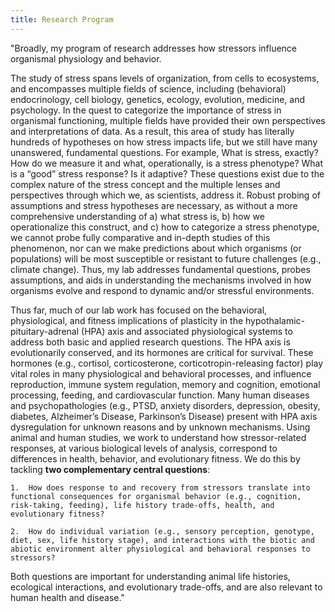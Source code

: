 ```yaml
---
title: Research Program
---
```


"Broadly, my program of research addresses how stressors influence organismal physiology and behavior.

The study of stress spans levels of organization, from cells to ecosystems, and encompasses multiple fields of science, including (behavioral) endocrinology, cell biology, genetics, ecology, evolution, medicine, and psychology. In the quest to categorize the importance of stress in organismal functioning, multiple fields have provided their own perspectives and interpretations of data. As a result, this area of study has literally hundreds of hypotheses on how stress impacts life, but we still have many unanswered, fundamental questions. For example, What is stress, exactly? How do we measure it and what, operationally, is a stress phenotype? What is a “good” stress response? Is it adaptive? These questions exist due to the complex nature of the stress concept and the multiple lenses and perspectives through which we, as scientists, address it. Robust probing of assumptions and stress hypotheses are necessary, as without a more comprehensive understanding of a) what stress is, b) how we operationalize this construct, and c) how to categorize a stress phenotype, we cannot probe fully comparative and in-depth studies of this phenomenon, nor can we make predictions about which organisms (or populations) will be most susceptible or resistant to future challenges (e.g., climate change). Thus, my lab addresses fundamental questions, probes assumptions, and aids in understanding the mechanisms involved in how organisms evolve and respond to dynamic and/or stressful environments. 

Thus far, much of our lab work has focused on the behavioral, physiological, and fitness implications of plasticity in the hypothalamic-pituitary-adrenal (HPA) axis and associated physiological systems to address both basic and applied research questions. The HPA axis is evolutionarily conserved, and its hormones are critical for survival. These hormones (e.g., cortisol, corticosterone, corticotropin-releasing factor) play vital roles in many physiological and behavioral processes, and influence reproduction, immune system regulation, memory and cognition, emotional processing, feeding, and cardiovascular function. Many human diseases and psychopathologies (e.g., PTSD, anxiety disorders, depression, obesity, diabetes, Alzheimer’s Disease, Parkinson’s Disease) present with HPA axis dysregulation for unknown reasons and by unknown mechanisms. Using animal and human studies, we work to understand how stressor-related responses, at various biological levels of analysis, correspond to differences in health, behavior, and evolutionary fitness. We do this by tackling **two complementary central questions**:

    1.	How does response to and recovery from stressors translate into functional consequences for organismal behavior (e.g., cognition, risk-taking, feeding), life history trade-offs, health, and evolutionary fitness?
    
    2.	How do individual variation (e.g., sensory perception, genotype, diet, sex, life history stage), and interactions with the biotic and abiotic environment alter physiological and behavioral responses to stressors?
    
Both questions are important for understanding animal life histories, ecological interactions, and evolutionary trade-offs, and are also relevant to human health and disease."





